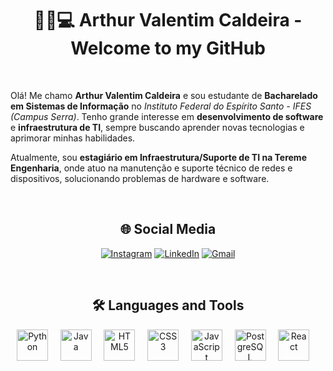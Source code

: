 <div align="center">

# 👨‍🎓💻 Arthur Valentim Caldeira - Welcome to my GitHub
<br>

</div>

Olá! Me chamo **Arthur Valentim Caldeira** e sou estudante de **Bacharelado em Sistemas de Informação** no *Instituto Federal do Espírito Santo - IFES (Campus Serra)*. Tenho grande interesse em **desenvolvimento de software** e **infraestrutura de TI**, sempre buscando aprender novas tecnologias e aprimorar minhas habilidades.

Atualmente, sou **estagiário em Infraestrutura/Suporte de TI na Tereme Engenharia**, onde atuo na manutenção e suporte técnico de redes e dispositivos, solucionando problemas de hardware e software.

<br>
<div align="center">

## 🌐 Social Media

</div>

<div align="center">

[![Instagram](https://img.shields.io/badge/Instagram-E4405F?style=for-the-badge&logo=instagram&logoColor=white)](https://www.instagram.com/arthur.valentim_/)
[![LinkedIn](https://img.shields.io/badge/LinkedIn-0077B5?style=for-the-badge&logo=linkedin&logoColor=white)](https://www.linkedin.com/in/arthur-valentim-6aa488274/)
[![Gmail](https://img.shields.io/badge/Gmail-D14836?style=for-the-badge&logo=gmail&logoColor=white)](mailto:valentimcaldeira100@gmail.com)

</div>
<br>

<div align="center">
            
## 🛠️ Languages and Tools

</div>


<div align ="center">

<img src="https://cdn.jsdelivr.net/gh/devicons/devicon/icons/python/python-original.svg" height="50" alt="Python"/>
&nbsp;&nbsp;&nbsp;
<img src="https://cdn.jsdelivr.net/gh/devicons/devicon/icons/java/java-original.svg" height="50" alt="Java"/>
&nbsp;&nbsp;&nbsp;
<img src="https://cdn.jsdelivr.net/gh/devicons/devicon/icons/html5/html5-original.svg" height="50" alt="HTML5"/>
&nbsp;&nbsp;&nbsp;
<img src="https://cdn.jsdelivr.net/gh/devicons/devicon/icons/css3/css3-original.svg" height="50" alt="CSS3"/>
&nbsp;&nbsp;&nbsp;
<img src="https://cdn.jsdelivr.net/gh/devicons/devicon/icons/javascript/javascript-original.svg" height="50" alt="JavaScript"/>
&nbsp;&nbsp;&nbsp;
<img src="https://cdn.jsdelivr.net/gh/devicons/devicon/icons/postgresql/postgresql-original.svg" height="50" alt="PostgreSQL"/>
&nbsp;&nbsp;&nbsp;
<img src="https://cdn.jsdelivr.net/gh/devicons/devicon/icons/react/react-original.svg" height="50" alt="React"/>
&nbsp;&nbsp;&nbsp;
</div>
<br>

</div>







            
        
